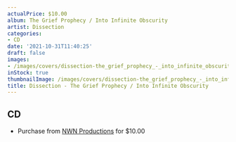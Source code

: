 ```yaml
---
actualPrice: $10.00
album: The Grief Prophecy / Into Infinite Obscurity
artist: Dissection
categories:
- CD
date: '2021-10-31T11:40:25'
draft: false
images:
- /images/covers/dissection-the_grief_prophecy_-_into_infinite_obscurity.jpg
inStock: true
thumbnailImage: /images/covers/dissection-the_grief_prophecy_-_into_infinite_obscurity-thumb.jpg
title: Dissection - The Grief Prophecy / Into Infinite Obscurity
---
```


## CD
* Purchase from [NWN Productions](http://shop.nwnprod.com/index.php?route=product/product&path=93&product_id=18561&sort=pd.name&order=ASC) for $10.00
